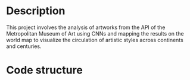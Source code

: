 # Description
This project involves the analysis of artworks from the API of the Metropolitan Museum of Art using CNNs and mapping the results on the world map to visualize the circulation of artistic styles across continents and centuries. 
# Code structure
